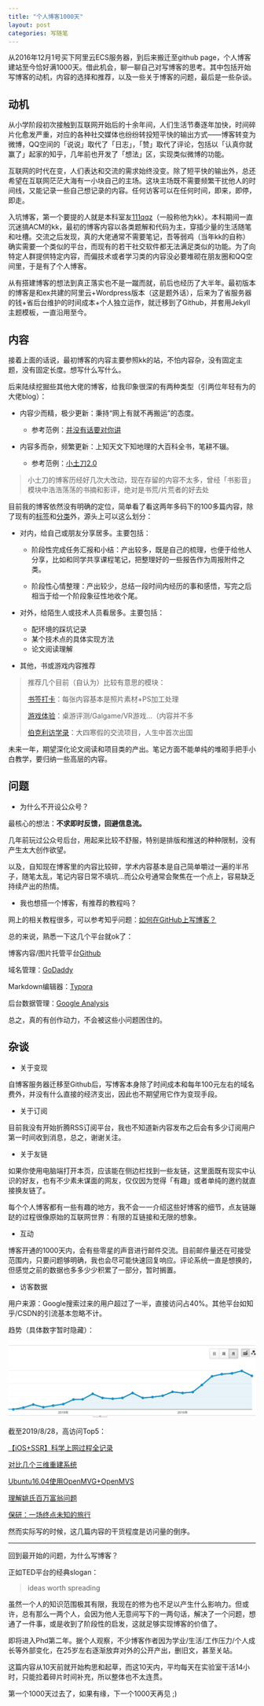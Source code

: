 ```yaml
---
title: "个人博客1000天"
layout: post
categories: 写随笔
---
```


从2016年12月1号买下阿里云ECS服务器，到后来搬迁至github page，个人博客建站至今恰好满1000天。借此机会，聊一聊自己对写博客的思考。其中包括开始写博客的动机，内容的选择和推荐，以及一些关于博客的问题，最后是一些杂谈。

<!-- more -->

## 动机

从小学阶段初次接触到互联网开始后的十余年间，人们生活节奏逐年加快，时间碎片化愈发严重，对应的各种社交媒体也纷纷转投短平快的输出方式——博客转变为微博，QQ空间的「说说」取代了「日志」，「赞」取代了评论，包括以「认真你就赢了」起家的知乎，几年前也开发了「想法」区，实现类似微博的功能。

互联网的时代在变，人们表达和交流的需求始终没变。除了短平快的输出外，总还希望在互联网茫茫大海有一小块自己的主场。这块主场既不需要频繁干扰他人的时间线，又能记录一些自己想记录的内容。任何访客可以在任何时间，即来，即停，即走。

入坑博客，第一个要提的人就是本科室友[111qqz](https://111qqz.github.io/)（一般称他为kk）。本科期间一直沉迷搞ACM的kk，最初的博客内容以各类题解和代码为主，穿插少量的生活随笔和吐槽。交流之后发现，真的大佬通常不需要笔记，吾等弱鸡（当年kk的自称）确实需要一个类似的平台，而现有的若干社交软件都无法满足类似的功能。为了向特定人群提供特定内容，而偏技术或者学习类的内容没必要堆砌在朋友圈和QQ空间里，于是有了个人博客。

从有搭建博客的想法到真正落实也不是一蹴而就，前后也经历了大半年。最初版本的博客是和ex共建的阿里云+Wordpress版本（这是题外话），后来为了省服务器的钱+省后台维护的时间成本+个人独立运作，就迁移到了Github，并套用Jekyll主题模板，一直沿用至今。

## 内容

接着上面的话说，最初博客的内容主要参照kk的站，不怕内容杂，没有固定主题，没有固定长度。想写什么写什么。

后来陆续挖掘些其他大佬的博客，给我印象很深的有两种类型（引两位年轻有为的大佬blog）：

* 内容少而精，极少更新：秉持“网上有就不再搬运”的态度。
  * 参考范例：[并没有话要对你讲](http://xiuyuliang.cn/blog.html#)

* 内容多而杂，频繁更新：上知天文下知地理的大百科全书，笔耕不辍。
  * 参考范例：[小土刀2.0](https://wdxtub.com/)

> 小土刀的博客历经好几次大改动，现在存留的内容不太多，曾经「书影音」模块中浩浩荡荡的书摘和影评，绝对是书荒/片荒者的好去处

目前我的博客依然没有明确的定位，简单看了看这两年多码下的100多篇内容，除了现有的[标签](https://leohope.com/tags/)和[分类](https://leohope.com/categories/)外，源头上可以这么划分：

* 对内，给自己或朋友分享居多。主要包括：
  * 阶段性完成任务汇报和小结：产出较多，既是自己的梳理，也便于给他人分享，比如和同学共享课程笔记，把整理好的一些报告作为周报附件之类。

  * 阶段性心情整理：产出较少，总结一段时间内经历的事和感悟，写完之后相当于给一个阶段象征性地收个尾。

* 对外，给陌生人或技术人员看居多。主要包括：
  * 配环境的踩坑记录
  * 某个技术点的具体实现方法
  * 论文阅读理解
* 其他，书或游戏内容推荐

> 推荐几个目前（自认为）比较有意思的模块：
>
> [书签打卡](https://leohope.com/category/#/%E7%94%BB%E4%B9%A6%E7%AD%BE)：每张内容基本是照片素材+PS加工处理
>
> [游戏体验](https://leohope.com/category/#/%E7%8E%A9%E6%B8%B8%E6%88%8F)：桌游评测/Galgame/VR游戏…（内容并不多
>
> [伯克利访学录](https://leohope.com/tag/#/BerkeleyTour)：大四寒假的交流项目，人生中首次出国

未来一年，期望深化论文阅读和项目类的产出。笔记方面不能单纯的堆砌手把手小白教学，要归纳一些高层的内容。

## 问题

* 为什么不开设公众号？

最核心的想法：**不求即时反馈，回避信息流。**

几年前玩过公众号后台，用起来比较不舒服，特别是排版和推送的种种限制，没有产生太大创作欲望。

以及，自知现在博客里的内容比较碎，学术内容基本是自己简单嚼过一遍的半吊子，随笔太乱，笔记内容日常不填坑…而公众号通常会聚焦在一个点上，容易缺乏持续产出的热情。

* 我也想搭一个博客，有推荐的教程吗？

网上的相关教程很多，可以参考知乎问题：[如何在GitHub上写博客？](https://www.zhihu.com/question/20962496)

总的来说，熟悉一下这几个平台就ok了：

博客内容/图片托管平台[Github](https://github.com/)

域名管理：[GoDaddy](https://www.godaddy.com/)

Markdown编辑器：[Typora](https://typora.io/)

后台数据管理：[Google Analysis](https://analytics.google.com/analytics/web/)

总之，真的有创作动力，不会被这些小问题困住的。

## 杂谈

* 关于变现

自博客服务器迁移至Github后，写博客本身除了时间成本和每年100元左右的域名费外，并没有什么直接的经济支出，因此也不期望用它作为变现手段。

* 关于订阅

目前我没有开始折腾RSS订阅平台，我也不知道新内容发布之后会有多少订阅用户第一时间收到消息，总之，谢谢关注。

* 关于友链

如果你使用电脑端打开本页，应该能在侧边栏找到一些友链，这里面既有现实中认识的好友，也有不少素未谋面的网友，仅仅因为觉得「有趣」或者单纯的邀约就直接换友链了。

每个个人博客都有一些有趣的地方，我不会一一介绍这些好博客的细节，点友链蹦跶的过程很像原始的互联网世界：有限的互链接和无限的想象。

* 互动

博客开通的1000天内，会有些零星的声音进行邮件交流。目前邮件量还在可接受范围内，只要问题够明确，我也会尽可能快速回复响应。评论系统一直是想换的，但感觉之前的数据也多多少少积累了一部分，暂时搁置。

* 访客数据

用户来源：Google搜索过来的用户超过了一半，直接访问占40%。其他平台如知乎/CSDN的引流基本忽略不计。

趋势（具体数字暂时隐藏）：

![](https://github.com/HusterHope/blogimage/raw/master/20190828.png)

截至2019/8/28，高访问Top5：

[【iOS+SSR】科学上网过程全记录](<https://leohope.com/%E8%A7%A3%E9%97%AE%E9%A2%98/2019/01/30/ios-ssr/>)

[对比几个三维重建系统](https://leohope.com/%E8%A7%A3%E9%97%AE%E9%A2%98/2018/03/06/compare-re3d-system/)

[Ubuntu16.04使用OpenMVG+OpenMVS](<https://leohope.com/%E8%A7%A3%E9%97%AE%E9%A2%98/2018/08/03/openmvg-openmvs/>)

[理解姚氏百万富翁问题](<https://leohope.com/%E8%A7%A3%E9%97%AE%E9%A2%98/2017/10/13/millionare/>)

[保研：一场终点未知的旅行](<https://leohope.com/%E5%86%99%E9%9A%8F%E7%AC%94/2017/08/10/study/>)

然而实际写的时候，这几篇内容的干货程度是访问量的倒序。

---

回到最开始的问题，为什么写博客？

正如TED平台的经典slogan：

> ideas worth spreading

虽然一个人的知识范围极其有限，我现在的修为也不足以产生什么影响力。但或许，总有那么一两个人，会因为他人无意间写下的一两句话，解决了一个问题，想通了一件事，或是收到了阶段性的启发，这就足够实现博客的价值了。

即将进入Phd第二年。据个人观察，不少博客作者因为学业/生活/工作压力/个人成长等外部变化，在25岁左右逐渐放弃对外的公开产出，删旧文，甚至关站。

这篇内容从10天前就开始构思和起草，而这10天内，平均每天在实验室干活14小时，只能捡着碎片时间补充，所以整体也不太连贯。



第一个1000天过去了，如果有缘，下一个1000天再见 ;)